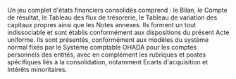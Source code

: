 Un jeu complet d'états financiers consolidés comprend : le Bilan, le Compte de résultat, le Tableau des flux de
trésorerie, le Tableau de variation des capitaux propres ainsi que les Notes annexes.
Ils forment un tout indissociable et sont établis conformément aux dispositions du présent Acte uniforme.
Ils sont présentés, conformément aux modèles du système normal fixés par le Système comptable OHADA pour
les comptes personnels des entités, avec en complément les rubriques et postes spécifiques liés à la
consolidation, notamment Ecarts d'acquisition et Intérêts minoritaires.